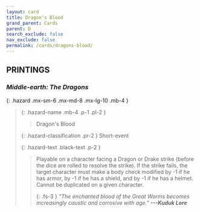 ```yaml
---
layout: card
title: Dragon's Blood
grand_parent: Cards
parent: D
search_exclude: false
nav_exclude: false
permalink: /cards/dragons-blood/
---
```


## PRINTINGS


### _Middle-earth: The Dragons_

{: .hazard .mx-sm-6 .mx-md-8 .mx-lg-10 .mb-4 }
> {: .hazard-name .mb-4 .p-1 .pl-2 }
> > <div class="hazard-mp"></div>
> > <div class="card-name">Dragon's Blood</div>
>
> {: .hazard-classification .pr-2 }
> Short-event
>
> {: .hazard-text .black-text .p-2 }
> > Playable on a character facing a Dragon or Drake strike (before the dice are rolled to resolve the strike). If the strike fails, the target character must make a body check modified by -1 if he has armor, by -1 if he has a shield, and by -1 if he has a helmet. Cannot be duplicated on a given character. 
> > 
> > {: .fs-3 } 
> > _“The enchanted blood of the Great Worms becomes increasingly caustic and corrosive with age."_ ***---&#65279;Kuduk Lore*** 
>
